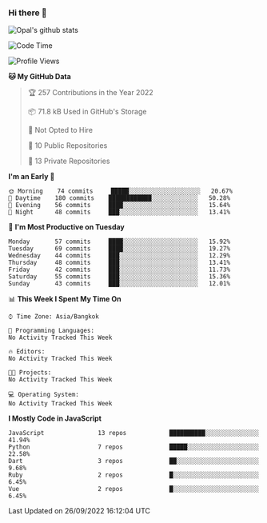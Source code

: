 ### Hi there 👋

![Opal's github stats](https://github-readme-stats.vercel.app/api?username=coolkidneversleep&count_private=true&show_icons=true&theme=radical)


<!--START_SECTION:waka-->
![Code Time](http://img.shields.io/badge/Code%20Time-64%20hrs%2038%20mins-blue)

![Profile Views](http://img.shields.io/badge/Profile%20Views-0-blue)

**🐱 My GitHub Data** 

> 🏆 257 Contributions in the Year 2022
 > 
> 📦 71.8 kB Used in GitHub's Storage 
 > 
> 🚫 Not Opted to Hire
 > 
> 📜 10 Public Repositories 
 > 
> 🔑 13 Private Repositories  
 > 
**I'm an Early 🐤** 

```text
🌞 Morning    74 commits     █████░░░░░░░░░░░░░░░░░░░░   20.67% 
🌆 Daytime    180 commits    ████████████░░░░░░░░░░░░░   50.28% 
🌃 Evening    56 commits     ████░░░░░░░░░░░░░░░░░░░░░   15.64% 
🌙 Night      48 commits     ███░░░░░░░░░░░░░░░░░░░░░░   13.41%

```
📅 **I'm Most Productive on Tuesday** 

```text
Monday       57 commits     ████░░░░░░░░░░░░░░░░░░░░░   15.92% 
Tuesday      69 commits     ████░░░░░░░░░░░░░░░░░░░░░   19.27% 
Wednesday    44 commits     ███░░░░░░░░░░░░░░░░░░░░░░   12.29% 
Thursday     48 commits     ███░░░░░░░░░░░░░░░░░░░░░░   13.41% 
Friday       42 commits     ███░░░░░░░░░░░░░░░░░░░░░░   11.73% 
Saturday     55 commits     ███░░░░░░░░░░░░░░░░░░░░░░   15.36% 
Sunday       43 commits     ███░░░░░░░░░░░░░░░░░░░░░░   12.01%

```


📊 **This Week I Spent My Time On** 

```text
⌚︎ Time Zone: Asia/Bangkok

💬 Programming Languages: 
No Activity Tracked This Week

🔥 Editors: 
No Activity Tracked This Week

🐱‍💻 Projects: 
No Activity Tracked This Week

💻 Operating System: 
No Activity Tracked This Week

```

**I Mostly Code in JavaScript** 

```text
JavaScript               13 repos            ██████████░░░░░░░░░░░░░░░   41.94% 
Python                   7 repos             █████░░░░░░░░░░░░░░░░░░░░   22.58% 
Dart                     3 repos             ██░░░░░░░░░░░░░░░░░░░░░░░   9.68% 
Ruby                     2 repos             █░░░░░░░░░░░░░░░░░░░░░░░░   6.45% 
Vue                      2 repos             █░░░░░░░░░░░░░░░░░░░░░░░░   6.45%

```



 Last Updated on 26/09/2022 16:12:04 UTC
<!--END_SECTION:waka-->
